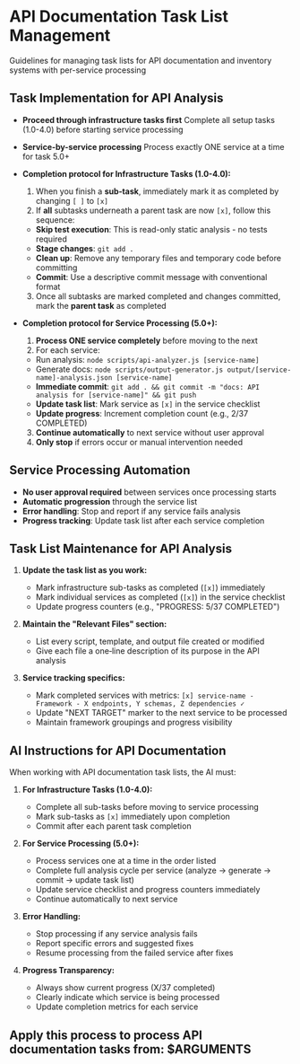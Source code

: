 # API Documentation Task List Management

Guidelines for managing task lists for API documentation and inventory systems with per-service processing

## Task Implementation for API Analysis
- **Proceed through infrastructure tasks first** Complete all setup tasks (1.0-4.0) before starting service processing
- **Service-by-service processing** Process exactly ONE service at a time for task 5.0+
- **Completion protocol for Infrastructure Tasks (1.0-4.0):**  
  1. When you finish a **sub‑task**, immediately mark it as completed by changing `[ ]` to `[x]`
  2. If **all** subtasks underneath a parent task are now `[x]`, follow this sequence:
    - **Skip test execution**: This is read-only static analysis - no tests required
    - **Stage changes**: `git add .`
    - **Clean up**: Remove any temporary files and temporary code before committing
    - **Commit**: Use a descriptive commit message with conventional format
  3. Once all subtasks are marked completed and changes committed, mark the **parent task** as completed

- **Completion protocol for Service Processing (5.0+):**
  1. **Process ONE service completely** before moving to the next
  2. For each service:
    - Run analysis: `node scripts/api-analyzer.js [service-name]`
    - Generate docs: `node scripts/output-generator.js output/[service-name]-analysis.json [service-name]`
    - **Immediate commit**: `git add . && git commit -m "docs: API analysis for [service-name]" && git push`
    - **Update task list**: Mark service as `[x]` in the service checklist
    - **Update progress**: Increment completion count (e.g., 2/37 COMPLETED)
  3. **Continue automatically** to next service without user approval
  4. **Only stop** if errors occur or manual intervention needed

## Service Processing Automation
- **No user approval required** between services once processing starts
- **Automatic progression** through the service list
- **Error handling**: Stop and report if any service fails analysis
- **Progress tracking**: Update task list after each service completion

## Task List Maintenance for API Analysis

1. **Update the task list as you work:**
   - Mark infrastructure sub-tasks as completed (`[x]`) immediately
   - Mark individual services as completed (`[x]`) in the service checklist
   - Update progress counters (e.g., "PROGRESS: 5/37 COMPLETED")

2. **Maintain the "Relevant Files" section:**
   - List every script, template, and output file created or modified
   - Give each file a one‑line description of its purpose in the API analysis

3. **Service tracking specifics:**
   - Mark completed services with metrics: `[x] service-name - Framework - X endpoints, Y schemas, Z dependencies ✓`
   - Update "NEXT TARGET" marker to the next service to be processed
   - Maintain framework groupings and progress visibility

## AI Instructions for API Documentation

When working with API documentation task lists, the AI must:

1. **For Infrastructure Tasks (1.0-4.0):**
   - Complete all sub-tasks before moving to service processing
   - Mark sub-tasks as `[x]` immediately upon completion
   - Commit after each parent task completion

2. **For Service Processing (5.0+):**
   - Process services one at a time in the order listed
   - Complete full analysis cycle per service (analyze → generate → commit → update task list)
   - Update service checklist and progress counters immediately
   - Continue automatically to next service

3. **Error Handling:**
   - Stop processing if any service analysis fails
   - Report specific errors and suggested fixes
   - Resume processing from the failed service after fixes

4. **Progress Transparency:**
   - Always show current progress (X/37 completed)
   - Clearly indicate which service is being processed
   - Update completion metrics for each service

## Apply this process to process API documentation tasks from: $ARGUMENTS